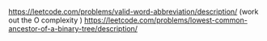 https://leetcode.com/problems/valid-word-abbreviation/description/ (work out the O complexity )
https://leetcode.com/problems/lowest-common-ancestor-of-a-binary-tree/description/


